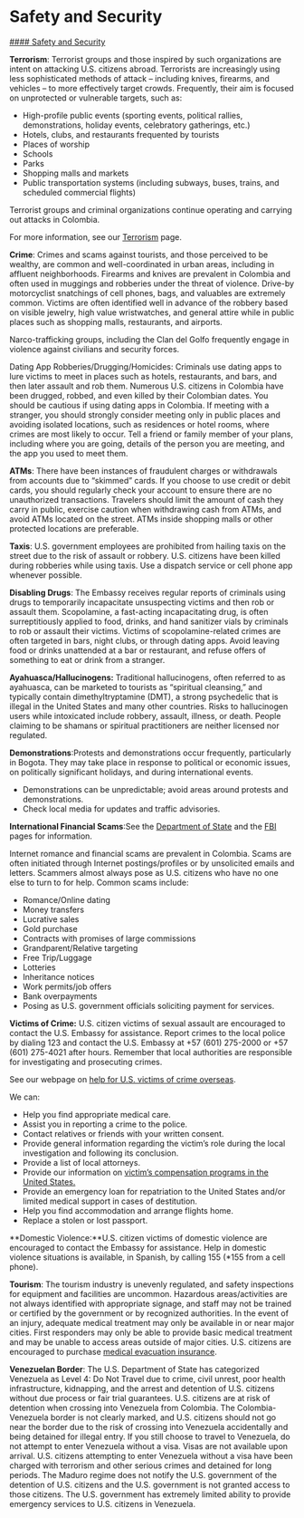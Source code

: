 # Safety and Security

[#### Safety and Security](javascript:void(0); "Safety and Security")

**Terrorism**: Terrorist groups and those inspired by such organizations are intent on attacking U.S. citizens abroad. Terrorists are increasingly using less sophisticated methods of attack – including knives, firearms, and vehicles – to more effectively target crowds. Frequently, their aim is focused on unprotected or vulnerable targets, such as:

* High-profile public events (sporting events, political rallies, demonstrations, holiday events, celebratory gatherings, etc.)
* Hotels, clubs, and restaurants frequented by tourists
* Places of worship
* Schools
* Parks
* Shopping malls and markets
* Public transportation systems (including subways, buses, trains, and scheduled commercial flights)

Terrorist groups and criminal organizations continue operating and carrying out attacks in Colombia.

For more information, see our [Terrorism](https://travel.state.gov/content/travel/en/international-travel/emergencies/terrorism.html) page.

**Crime**: Crimes and scams against tourists, and those perceived to be wealthy, are common and well-coordinated in urban areas, including in affluent neighborhoods. Firearms and knives are prevalent in Colombia and often used in muggings and robberies under the threat of violence. Drive-by motorcyclist snatchings of cell phones, bags, and valuables are extremely common. Victims are often identified well in advance of the robbery based on visible jewelry, high value wristwatches, and general attire while in public places such as shopping malls, restaurants, and airports.

Narco-trafficking groups, including the Clan del Golfo frequently engage in violence against civilians and security forces.

Dating App Robberies/Drugging/Homicides: Criminals use dating apps to lure victims to meet in places such as hotels, restaurants, and bars, and then later assault and rob them. Numerous U.S. citizens in Colombia have been drugged, robbed, and even killed by their Colombian dates. You should be cautious if using dating apps in Colombia. If meeting with a stranger, you should strongly consider meeting only in public places and avoiding isolated locations, such as residences or hotel rooms, where crimes are most likely to occur. Tell a friend or family member of your plans, including where you are going, details of the person you are meeting, and the app you used to meet them.

**ATMs**: There have been instances of fraudulent charges or withdrawals from accounts due to “skimmed” cards. If you choose to use credit or debit cards, you should regularly check your account to ensure there are no unauthorized transactions. Travelers should limit the amount of cash they carry in public, exercise caution when withdrawing cash from ATMs, and avoid ATMs located on the street. ATMs inside shopping malls or other protected locations are preferable.

**Taxis**: U.S. government employees are prohibited from hailing taxis on the street due to the risk of assault or robbery. U.S. citizens have been killed during robberies while using taxis. Use a dispatch service or cell phone app whenever possible.

**Disabling Drugs**: The Embassy receives regular reports of criminals using drugs to temporarily incapacitate unsuspecting victims and then rob or assault them. Scopolamine, a fast-acting incapacitating drug, is often surreptitiously applied to food, drinks, and hand sanitizer vials by criminals to rob or assault their victims. Victims of scopolamine-related crimes are often targeted in bars, night clubs, or through dating apps. Avoid leaving food or drinks unattended at a bar or restaurant, and refuse offers of something to eat or drink from a stranger.

**Ayahuasca/Hallucinogens:** Traditional hallucinogens, often referred to as ayahuasca, can be marketed to tourists as “spiritual cleansing,” and typically contain dimethyltryptamine (DMT), a strong psychedelic that is illegal in the United States and many other countries. Risks to hallucinogen users while intoxicated include robbery, assault, illness, or death. People claiming to be shamans or spiritual practitioners are neither licensed nor regulated.

**Demonstrations**:Protests and demonstrations occur frequently, particularly in Bogota. They may take place in response to political or economic issues, on politically significant holidays, and during international events.

* Demonstrations can be unpredictable; avoid areas around protests and demonstrations.
* Check local media for updates and traffic advisories.

**International Financial Scams**:See the [Department of State](http://travel.state.gov/content/passports/english/emergencies/scams.html) and the [FBI](http://www.fbi.gov/scams-safety/fraud) pages for information.

Internet romance and financial scams are prevalent in Colombia. Scams are often initiated through Internet postings/profiles or by unsolicited emails and letters. Scammers almost always pose as U.S. citizens who have no one else to turn to for help. Common scams include:

* Romance/Online dating
* Money transfers
* Lucrative sales
* Gold purchase
* Contracts with promises of large commissions
* Grandparent/Relative targeting
* Free Trip/Luggage
* Lotteries
* Inheritance notices
* Work permits/job offers
* Bank overpayments
* Posing as U.S. government officials soliciting payment for services.

**Victims of Crime:** U.S. citizen victims of sexual assault are encouraged to contact the U.S. Embassy for assistance. Report crimes to the local police by dialing 123 and contact the U.S. Embassy at +57 (601) 275-2000 or +57 (601) 275-4021 after hours. Remember that local authorities are responsible for investigating and prosecuting crimes.

See our webpage on [help for U.S. victims of crime overseas](https://travel.state.gov/content/travel/en/international-travel/emergencies/crime.html).

We can:

* Help you find appropriate medical care.
* Assist you in reporting a crime to the police.
* Contact relatives or friends with your written consent.
* Provide general information regarding the victim’s role during the local investigation and following its conclusion.
* Provide a list of local attorneys.
* Provide our information on [victim’s compensation programs in the United States.](http://travel.state.gov/content/passports/english/emergencies/victims.html)
* Provide an emergency loan for repatriation to the United States and/or limited medical support in cases of destitution.
* Help you find accommodation and arrange flights home.
* Replace a stolen or lost passport.

**Domestic Violence:**U.S. citizen victims of domestic violence are encouraged to contact the Embassy for assistance. Help in domestic violence situations is available, in Spanish, by calling 155 (\*155 from a cell phone).

**Tourism**: The tourism industry is unevenly regulated, and safety inspections for equipment and facilities are uncommon. Hazardous areas/activities are not always identified with appropriate signage, and staff may not be trained or certified by the government or by recognized authorities. In the event of an injury, adequate medical treatment may only be available in or near major cities. First responders may only be able to provide basic medical treatment and may be unable to access areas outside of major cities. U.S. citizens are encouraged to purchase [medical evacuation insurance](https://travel.state.gov/content/travel/en/international-travel/before-you-go/your-health-abroad/Insurance_Coverage_Overseas.html).

**Venezuelan Border**: The U.S. Department of State has categorized Venezuela as Level 4: Do Not Travel due to crime, civil unrest, poor health infrastructure, kidnapping, and the arrest and detention of U.S. citizens without due process or fair trial guarantees. U.S. citizens are at risk of detention when crossing into Venezuela from Colombia. The Colombia-Venezuela border is not clearly marked, and U.S. citizens should not go near the border due to the risk of crossing into Venezuela accidentally and being detained for illegal entry. If you still choose to travel to Venezuela, do not attempt to enter Venezuela without a visa. Visas are not available upon arrival. U.S. citizens attempting to enter Venezuela without a visa have been charged with terrorism and other serious crimes and detained for long periods. The Maduro regime does not notify the U.S. government of the detention of U.S. citizens and the U.S. government is not granted access to those citizens. The U.S. government has extremely limited ability to provide emergency services to U.S. citizens in Venezuela.